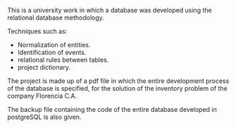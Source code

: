 This is a university work in which a database was developed using the relational database methodology.

Techniques such as:
- Normalization of entities.
- Identification of events.
- relational rules between tables.
- project dictionary.

The project is made up of a pdf file in which the entire development process of the database is specified, for the solution of the inventory problem of the company Florencia C.A.

The backup file containing the code of the entire database developed in postgreSQL is also given.
